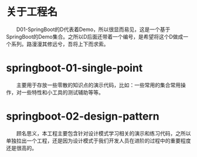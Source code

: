 # 关于工程名
&emsp;&emsp;D01-SpringBoot的D代表着Demo，所以很显而易见，这是一个基于SpringBoot的Demo集合。之所以D后面还带着一个编号，是希望将这个D做成一个系列。路漫漫其修远兮，吾将上下而求索。

# springboot-01-single-point
&emsp;&emsp;主要用于存放一些零散的知识点的演示代码，比如：一些常用的集合常用操作，对一些特性和小工具的测试辅助等等。

# springboot-02-design-pattern
&emsp;&emsp;顾名思义，本工程主要包含针对设计模式学习相关的演示和练习代码，之所以单独拉出一个工程，还是因为设计模式于我们开发人员在进阶的过程中的重要程度还是很高的。